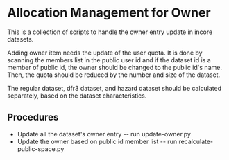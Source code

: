 # Allocation Management for Owner

This is a collection of scripts to handle the owner entry update in incore datasets.

Adding owner item needs the update of the user quota.
It is done by scanning the members list in the public user id and if the 
dataset id is a member of public id, the owner should be changed to the public id's name. 
Then, the quota should be reduced by the number and size of the dataset.

The regular dataset, dfr3 dataset, and hazard dataset should be calculated separately, 
based on the dataset characteristics.

## Procedures
- Update all the dataset's owner entry
-- run update-owner.py
- Update the owner based on public id member list
-- run recalculate-public-space.py